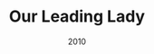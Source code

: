 ---
layout: productions
title: Our Leading Lady
date: 2010
Theatre: Theatre Jacksonville
Venue: Little Theatre
cast:
crew:
- Director: Michael Lipp
---